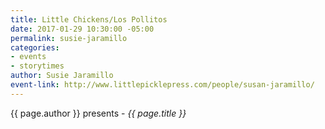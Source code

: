 ```yaml
---
title: Little Chickens/Los Pollitos
date: 2017-01-29 10:30:00 -05:00
permalink: susie-jaramillo
categories:
- events
- storytimes
author: Susie Jaramillo
event-link: http://www.littlepicklepress.com/people/susan-jaramillo/
---
```


{{ page.author }} presents - *{{ page.title }}*
